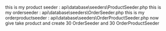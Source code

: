 this is my product seeder : api\database\seeders\ProductSeeder.php 
this is my orderseeder : api\database\seeders\OrderSeeder.php
this is my orderproductseeder : api\database\seeders\OrderProductSeeder.php
now give take product and create 30 OrderSeeder and 30 OrderProductSeeder






















